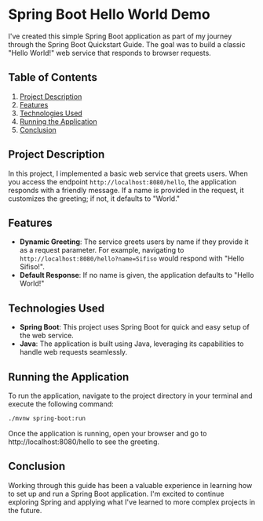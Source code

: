 # Spring Boot Hello World Demo

I've created this simple Spring Boot application as part of my journey through the Spring Boot Quickstart Guide. The goal was to build a classic "Hello World!" web service that responds to browser requests.

## Table of Contents
1. [Project Description](#project-description)
2. [Features](#features)
3. [Technologies Used](#technologies-used)
4. [Running the Application](#running-the-application)
5. [Conclusion](#conclusion)

## Project Description

In this project, I implemented a basic web service that greets users. When you access the endpoint `http://localhost:8080/hello`, the application responds with a friendly message. If a name is provided in the request, it customizes the greeting; if not, it defaults to "World."

## Features

- **Dynamic Greeting**: The service greets users by name if they provide it as a request parameter. For example, navigating to `http://localhost:8080/hello?name=Sifiso` would respond with "Hello Sifiso!".
- **Default Response**: If no name is given, the application defaults to "Hello World!"

## Technologies Used

- **Spring Boot**: This project uses Spring Boot for quick and easy setup of the web service.
- **Java**: The application is built using Java, leveraging its capabilities to handle web requests seamlessly.

## Running the Application

To run the application, navigate to the project directory in your terminal and execute the following command:

```bash
./mvnw spring-boot:run
```

Once the application is running, open your browser and go to http://localhost:8080/hello to see the greeting.

## Conclusion

Working through this guide has been a valuable experience in learning how to set up and run a Spring Boot application. I'm excited to continue exploring Spring and applying what I've learned to more complex projects in the future.

